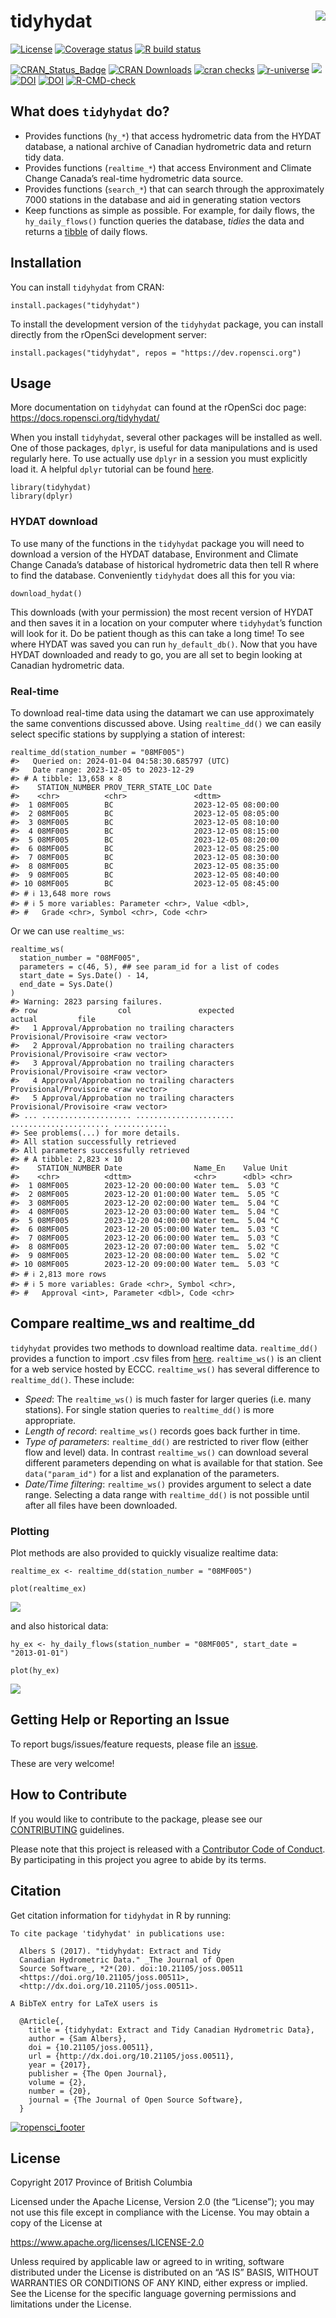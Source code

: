 <!-- README.md is generated from README.Rmd. Please edit that file -->

# tidyhydat <img src="man/figures/logo.png" align="right" />

<!-- badges: start -->

[![License](https://img.shields.io/badge/License-Apache%202.0-blue.svg)](https://opensource.org/license/apache-2-0/)
[![Coverage
status](https://codecov.io/gh/ropensci/tidyhydat/branch/master/graph/badge.svg)](https://codecov.io/github/ropensci/tidyhydat?branch=master)
[![R build
status](https://github.com/ropensci/tidyhydat/workflows/R-CMD-check/badge.svg)](https://github.com/ropensci/tidyhydat/actions)

[![CRAN\_Status\_Badge](https://www.r-pkg.org/badges/version/tidyhydat)](https://cran.r-project.org/package=tidyhydat)
[![CRAN
Downloads](https://cranlogs.r-pkg.org/badges/tidyhydat?color=brightgreen)](https://CRAN.R-project.org/package=tidyhydat)
[![cran
checks](https://badges.cranchecks.info/worst/tidyhydat.svg)](https://cran.r-project.org/web/checks/check_results_tidyhydat.html)
[![r-universe](https://ropensci.r-universe.dev/badges/tidyhydat)](https://ropensci.r-universe.dev/builds)
[![](http://badges.ropensci.org/152_status.svg)](https://github.com/ropensci/software-review/issues/152)
[![DOI](http://joss.theoj.org/papers/10.21105/joss.00511/status.svg)](https://doi.org/10.21105/joss.00511)
[![DOI](https://zenodo.org/badge/100978874.svg)](https://zenodo.org/badge/latestdoi/100978874)
[![R-CMD-check](https://github.com/ropensci/tidyhydat/actions/workflows/R-CMD-check.yaml/badge.svg)](https://github.com/ropensci/tidyhydat/actions/workflows/R-CMD-check.yaml)
<!-- badges: end -->

## What does `tidyhydat` do?

-   Provides functions (`hy_*`) that access hydrometric data from the
    HYDAT database, a national archive of Canadian hydrometric data and
    return tidy data.
-   Provides functions (`realtime_*`) that access Environment and
    Climate Change Canada’s real-time hydrometric data source.
-   Provides functions (`search_*`) that can search through the
    approximately 7000 stations in the database and aid in generating
    station vectors
-   Keep functions as simple as possible. For example, for daily flows,
    the `hy_daily_flows()` function queries the database, *tidies* the
    data and returns a [tibble](https://tibble.tidyverse.org/) of daily
    flows.

## Installation

You can install `tidyhydat` from CRAN:

    install.packages("tidyhydat")

To install the development version of the `tidyhydat` package, you can
install directly from the rOpenSci development server:

    install.packages("tidyhydat", repos = "https://dev.ropensci.org")

## Usage

More documentation on `tidyhydat` can found at the rOpenSci doc page:
<https://docs.ropensci.org/tidyhydat/>

When you install `tidyhydat`, several other packages will be installed
as well. One of those packages, `dplyr`, is useful for data
manipulations and is used regularly here. To use actually use `dplyr` in
a session you must explicitly load it. A helpful `dplyr` tutorial can be
found
[here](https://cran.r-project.org/package=dplyr/vignettes/dplyr.html).

    library(tidyhydat)
    library(dplyr)

### HYDAT download

To use many of the functions in the `tidyhydat` package you will need to
download a version of the HYDAT database, Environment and Climate Change
Canada’s database of historical hydrometric data then tell R where to
find the database. Conveniently `tidyhydat` does all this for you via:

    download_hydat()

This downloads (with your permission) the most recent version of HYDAT
and then saves it in a location on your computer where `tidyhydat`’s
function will look for it. Do be patient though as this can take a long
time! To see where HYDAT was saved you can run `hy_default_db()`. Now
that you have HYDAT downloaded and ready to go, you are all set to begin
looking at Canadian hydrometric data.

### Real-time

To download real-time data using the datamart we can use approximately
the same conventions discussed above. Using `realtime_dd()` we can
easily select specific stations by supplying a station of interest:

    realtime_dd(station_number = "08MF005")
    #>   Queried on: 2024-01-04 04:58:30.685797 (UTC)
    #>   Date range: 2023-12-05 to 2023-12-29 
    #> # A tibble: 13,658 × 8
    #>    STATION_NUMBER PROV_TERR_STATE_LOC Date               
    #>    <chr>          <chr>               <dttm>             
    #>  1 08MF005        BC                  2023-12-05 08:00:00
    #>  2 08MF005        BC                  2023-12-05 08:05:00
    #>  3 08MF005        BC                  2023-12-05 08:10:00
    #>  4 08MF005        BC                  2023-12-05 08:15:00
    #>  5 08MF005        BC                  2023-12-05 08:20:00
    #>  6 08MF005        BC                  2023-12-05 08:25:00
    #>  7 08MF005        BC                  2023-12-05 08:30:00
    #>  8 08MF005        BC                  2023-12-05 08:35:00
    #>  9 08MF005        BC                  2023-12-05 08:40:00
    #> 10 08MF005        BC                  2023-12-05 08:45:00
    #> # ℹ 13,648 more rows
    #> # ℹ 5 more variables: Parameter <chr>, Value <dbl>,
    #> #   Grade <chr>, Symbol <chr>, Code <chr>

Or we can use `realtime_ws`:

    realtime_ws(
      station_number = "08MF005",
      parameters = c(46, 5), ## see param_id for a list of codes
      start_date = Sys.Date() - 14,
      end_date = Sys.Date()
    )
    #> Warning: 2823 parsing failures.
    #> row                  col               expected                 actual         file
    #>   1 Approval/Approbation no trailing characters Provisional/Provisoire <raw vector>
    #>   2 Approval/Approbation no trailing characters Provisional/Provisoire <raw vector>
    #>   3 Approval/Approbation no trailing characters Provisional/Provisoire <raw vector>
    #>   4 Approval/Approbation no trailing characters Provisional/Provisoire <raw vector>
    #>   5 Approval/Approbation no trailing characters Provisional/Provisoire <raw vector>
    #> ... .................... ...................... ...................... ............
    #> See problems(...) for more details.
    #> All station successfully retrieved
    #> All parameters successfully retrieved
    #> # A tibble: 2,823 × 10
    #>    STATION_NUMBER Date                Name_En    Value Unit 
    #>    <chr>          <dttm>              <chr>      <dbl> <chr>
    #>  1 08MF005        2023-12-20 00:00:00 Water tem…  5.03 °C   
    #>  2 08MF005        2023-12-20 01:00:00 Water tem…  5.05 °C   
    #>  3 08MF005        2023-12-20 02:00:00 Water tem…  5.04 °C   
    #>  4 08MF005        2023-12-20 03:00:00 Water tem…  5.04 °C   
    #>  5 08MF005        2023-12-20 04:00:00 Water tem…  5.04 °C   
    #>  6 08MF005        2023-12-20 05:00:00 Water tem…  5.03 °C   
    #>  7 08MF005        2023-12-20 06:00:00 Water tem…  5.03 °C   
    #>  8 08MF005        2023-12-20 07:00:00 Water tem…  5.02 °C   
    #>  9 08MF005        2023-12-20 08:00:00 Water tem…  5.02 °C   
    #> 10 08MF005        2023-12-20 09:00:00 Water tem…  5.03 °C   
    #> # ℹ 2,813 more rows
    #> # ℹ 5 more variables: Grade <chr>, Symbol <chr>,
    #> #   Approval <int>, Parameter <dbl>, Code <chr>

## Compare realtime\_ws and realtime\_dd

`tidyhydat` provides two methods to download realtime data.
`realtime_dd()` provides a function to import .csv files from
[here](https://dd.weather.gc.ca/hydrometric/csv/). `realtime_ws()` is an
client for a web service hosted by ECCC. `realtime_ws()` has several
difference to `realtime_dd()`. These include:

-   *Speed*: The `realtime_ws()` is much faster for larger queries
    (i.e. many stations). For single station queries to `realtime_dd()`
    is more appropriate.
-   *Length of record*: `realtime_ws()` records goes back further in
    time.
-   *Type of parameters*: `realtime_dd()` are restricted to river flow
    (either flow and level) data. In contrast `realtime_ws()` can
    download several different parameters depending on what is available
    for that station. See `data("param_id")` for a list and explanation
    of the parameters.
-   *Date/Time filtering*: `realtime_ws()` provides argument to select a
    date range. Selecting a data range with `realtime_dd()` is not
    possible until after all files have been downloaded.

### Plotting

Plot methods are also provided to quickly visualize realtime data:

    realtime_ex <- realtime_dd(station_number = "08MF005")

    plot(realtime_ex)

![](man/figures/README-unnamed-chunk-8-1.png)

and also historical data:

    hy_ex <- hy_daily_flows(station_number = "08MF005", start_date = "2013-01-01")

    plot(hy_ex)

![](man/figures/README-unnamed-chunk-9-1.png)

## Getting Help or Reporting an Issue

To report bugs/issues/feature requests, please file an
[issue](https://github.com/ropensci/tidyhydat/issues/).

These are very welcome!

## How to Contribute

If you would like to contribute to the package, please see our
[CONTRIBUTING](https://github.com/ropensci/tidyhydat/blob/master/CONTRIBUTING.md)
guidelines.

Please note that this project is released with a [Contributor Code of
Conduct](https://github.com/ropensci/tidyhydat/blob/master/CODE_OF_CONDUCT.md).
By participating in this project you agree to abide by its terms.

## Citation

Get citation information for `tidyhydat` in R by running:

    To cite package 'tidyhydat' in publications use:

      Albers S (2017). "tidyhydat: Extract and Tidy
      Canadian Hydrometric Data." _The Journal of Open
      Source Software_, *2*(20). doi:10.21105/joss.00511
      <https://doi.org/10.21105/joss.00511>,
      <http://dx.doi.org/10.21105/joss.00511>.

    A BibTeX entry for LaTeX users is

      @Article{,
        title = {tidyhydat: Extract and Tidy Canadian Hydrometric Data},
        author = {Sam Albers},
        doi = {10.21105/joss.00511},
        url = {http://dx.doi.org/10.21105/joss.00511},
        year = {2017},
        publisher = {The Open Journal},
        volume = {2},
        number = {20},
        journal = {The Journal of Open Source Software},
      }

[![ropensci\_footer](https://ropensci.org/public_images/ropensci_footer.png)](https://ropensci.org)

## License

Copyright 2017 Province of British Columbia

Licensed under the Apache License, Version 2.0 (the “License”); you may
not use this file except in compliance with the License. You may obtain
a copy of the License at

<https://www.apache.org/licenses/LICENSE-2.0>

Unless required by applicable law or agreed to in writing, software
distributed under the License is distributed on an “AS IS” BASIS,
WITHOUT WARRANTIES OR CONDITIONS OF ANY KIND, either express or implied.
See the License for the specific language governing permissions and
limitations under the License.

